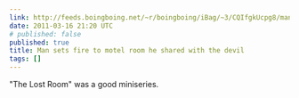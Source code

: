 ```yaml
---
link: http://feeds.boingboing.net/~r/boingboing/iBag/~3/CQIfgkUcpg8/man-sets-fire-to-mot.html
date: 2011-03-16 21:20 UTC
# published: false
published: true
title: Man sets fire to motel room he shared with the devil
tags: []
---
```


"The Lost Room" was a good miniseries.
